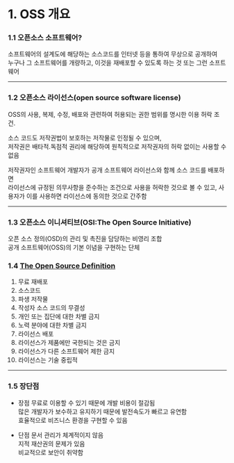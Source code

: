 # 1. OSS 개요

### 1.1 오픈소스 소프트웨어?
소프트웨어의 설계도에 해당하는 소스코드를 인터넷 등을 통하여 무상으로 공개하여 <br> 
누구나 그 소프트웨어를 개량하고, 이것을 재배포할 수 있도록 하는 것 또는 그런 소프트웨어

------------------------------------
### 1.2 오픈소스 라이선스(open source software license)
OSS의 사용, 복제, 수정, 배포와 관련하여 허용되는 권한 범위를 명시한 이용 허락 조건.

소스 코드도 저작권법이 보호하는 저작물로 인정될 수 있으며, <br>
저작권은 배타적․독점적 권리에 해당하여 원칙적으로 저작권자의 허락 없이는 사용할 수 없음

저작권자인 소프트웨어 개발자가 공개 소프트웨어 라이선스와 함께 소스 코드를 배포하면 <br>
라이선스에 규정된 의무사항을 준수하는 조건으로 사용을 허락한 것으로 볼 수 있고, 사용자가 이를 사용하면 라이선스에 동의한 것으로 간주함

--------------------------------------
### 1.3 오픈소스 이니셔티브(OSI:The Open Source Initiative)
오픈 소스 정의(OSD)의 관리 및 촉진을 담당하는 비영리 조합<br>
공개 소프트웨어(OSS)의 기본 이념을 구현하는 단체

### 1.4 [The Open Source Definition](https://opensource.org/osd)
1. 무료 재배포
2. 소스코드
3. 파생 저작물
4. 작성자 소스 코드의 무결성
5. 개인 또는 집단에 대한 차별 금지
6. 노력 분야에 대한 차별 금지
7. 라이선스 배포
8. 라이선스가 제품에만 국한되는 것은 금지
9. 라이선스가 다른 소프트웨어 제한 금지
10. 라이선스는 기술 중립적

------------------------------------
### 1.5 장단점
+ 장점
무료로 이용할 수 있기 때문에 개발 비용이 절감됨  <br>
많은 개발자가 보수하고 유지하기 때문에 발전속도가 빠르고 유연함 <br>
효율적으로 비즈니스 환경을 구현할 수 있음 

+ 단점
문서 관리가 체계적이지 않음 <br>
지적 재산권의 문제가 있음 <br>
비교적으로 보안이 취약함
